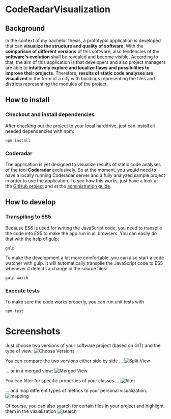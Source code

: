 # CodeRadarVisualization

## Background
In the context of my bachelor thesis, a prototypic application is developed that can **visualize the structure and quality of software**.
With the **comparison of different versions** of this software, also tendencies of the **software's evolution** shall be revealed and become visible.
According to that, the aim of this application is that developers and also project managers are able to **intuitively explore and localize flaws and possibilities to improve their projects**.
Therefore, **results of static code analyses are visualized** in the form of a city with buildings representing the files and districts representing the modules of the project.

## How to install
### Checkout and install dependencies
After checking out the project to your local harddrive, just can install all needed dependencies with npm:
```
npm install
```

### Coderadar
The application is yet designed to visualize results of static code analyses of the tool **Coderadar** exclusively. So at the moment, you would need to have a locally running Coderadar server and a fully analyzed sample project in order to use the application.
To see how this works, just have a look at the [GitHub project](https://github.com/reflectoring/coderadar) and at the [administration guide](http://www.reflectoring.io/coderadar/current/docs/admin.html).

## How to develop
### Transpiling to ES5
Because ES6 is used for writing the JavaScript code, you need to transpile the code into ES5 to make the app run in all browsers. You can easily do that with the help of gulp:
```
gulp
```
To make the development a lot more comfortable, you can also start a code watcher with gulp. It will automatically transpile the JavaScript code to ES5 whenever it detects a change in the source files:
```
gulp watch
```

### Execute tests
To make sure the code works properly, you can run unit tests with
```
npm test
```

# Screenshots
Just choose two versions of your software project (based on GIT) and the type of view:
![Choose Versions](https://cloud.githubusercontent.com/assets/1246566/22399865/b43c4a3c-e5a6-11e6-829e-3ee483129843.PNG)

You can compare the two versions either side by side ...
![Split View](https://cloud.githubusercontent.com/assets/1246566/22399780/f8e23356-e5a4-11e6-9871-d08730dedda5.png)

... or in a merged view:
![Merged View](https://cloud.githubusercontent.com/assets/1246566/22399788/21de226a-e5a5-11e6-9ea7-1756f073dd4d.png)

You can filter for specific properties of your classes ...
![filter](https://cloud.githubusercontent.com/assets/1246566/22399866/b43d7d80-e5a6-11e6-8c64-b368556ac82a.PNG)

... and map different types of metrics to your personal visualization.
![mapping](https://cloud.githubusercontent.com/assets/1246566/22399867/b43f1316-e5a6-11e6-95ce-2cc9fb560a67.PNG)

Of course, you can also search for certain files in your project and highlight them in the visualization
![search](https://cloud.githubusercontent.com/assets/1246566/22399864/b43befba-e5a6-11e6-8b12-bdd23b369efa.PNG)
